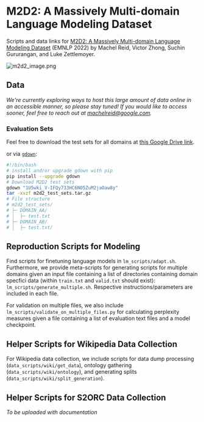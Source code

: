 # M2D2: A Massively Multi-domain Language Modeling Dataset

Scripts and data links for [M2D2: A Massively Multi-domain Language Modeling Dataset](https://machelreid.github.io/resources/reid22_m2d2.pdf) (EMNLP 2022) by Machel Reid, Victor Zhong, Suchin Gururangan, and Luke Zettlemoyer.

![m2d2_image.png](m2d2_image.png)
## Data
*We're currently exploring ways to host this large amount of data online in an accessible manner, so please stay tuned! If you would like to access sooner, feel free to reach out at [machelreid@google.com](mailto:machelreid@google.com).*

### Evaluation Sets

Feel free to download the test sets for all domains at [this Google Drive link](https://drive.google.com/file/d/1U5wki_V-IFQy733HC6NO5ZuM2jaOaw8y/view?usp=sharing).

or via [`gdown`](https://pypi.org/project/gdown/):
```bash
#!/bin/bash
# install and/or upgrade gdown with pip
pip install --upgrade gdown
# Download M2D2 test sets
gdown "1U5wki_V-IFQy733HC6NO5ZuM2jaOaw8y"
tar -xvzf m2d2_test_sets.tar.gz
# File structure
# m2d2_test_sets/
# ├─ DOMAIN_AA/
# │  ├─ test.txt
# ├─ DOMAIN_AB/
# │  ├─ test.txt/
```


## Reproduction Scripts for Modeling

Find scripts for finetuning language models in `lm_scripts/adapt.sh`. Furthermore, we provide meta-scripts for generating scripts for multiple domains given an input file containing a list of directories containing domain specfici data (within `train.txt` and `valid.txt` should exist): `lm_scripts/generate_multiple.sh`. Respective instructions/parameters are included in each file.

For validation on multiple files, we also include `lm_scripts/validate_on_multiple_files.py` for calculating perplexity measures given a file containing a list of evaluation text files and a model checkpoint.

## Helper Scripts for Wikipedia Data Collection
For Wikipedia data collection, we include scripts for data dump processing (`data_scripts/wiki/get_data`), ontology gathering (`data_scripts/wiki/ontology`), and generating splits (`data_scripts/wiki/split_generation`).

## Helper Scripts for S2ORC Data Collection

*To be uploaded with documentation*
